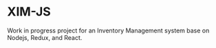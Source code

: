 # XIM-JS
Work in progress project for an Inventory Management system base on Nodejs, Redux, and React.
